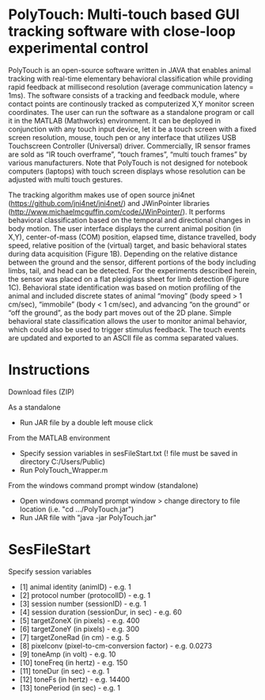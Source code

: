 # PolyTouch: Multi-touch based GUI tracking software with close-loop experimental control
PolyTouch is an open-source software written in JAVA that enables animal tracking with real-time elementary behavioral classification while providing rapid feedback at millisecond resolution (average communication latency = 1ms). The software consists of a tracking and feedback module, where contact points are continously tracked as computerized X,Y monitor screen coordinates. The user can run the software as a standalone program or call it in the MATLAB (Mathworks) environment. It can be deployed in conjunction with any touch input device, let it be a touch screen with a fixed screen resolution, mouse, touch pen or any interface that utilizes USB Touchscreen Controller (Universal) driver. Commercially, IR sensor frames are sold as “IR touch overframe”, “touch frames”, “multi touch frames” by various manufacturers. Note that PolyTouch is not designed for notebook computers (laptops) with touch screen displays whose resolution can be adjusted with multi touch gestures.

The tracking algorithm makes use of open source jni4net (https://github.com/jni4net/jni4net/) and JWinPointer libraries (http://www.michaelmcguffin.com/code/JWinPointer/). It performs behavioral classification based on the temporal and directional changes in body motion. The user interface displays the current animal position (in X,Y), center-of-mass (COM) position, elapsed time, distance travelled, body speed, relative position of the (virtual) target, and basic behavioral states during data acquisition (Figure 1B). Depending on the relative distance between the ground and the sensor, different portions of the body including limbs, tail, and head can be detected. For the experiments described herein, the sensor was placed on a flat plexiglass sheet for limb detection (Figure 1C).  Behavioral state identification was based on motion profiling of the animal and included discrete states of animal “moving” (body speed > 1 cm/sec), “immobile” (body < 1 cm/sec), and advancing “on the ground” or “off the ground”, as the body part moves out of the 2D plane. Simple behavioral state classification allows the user to monitor animal behavior, which could also be used to trigger stimulus feedback. The touch events are updated and exported to an ASCII file as comma separated values.

# Instructions
Download files (ZIP)

As a standalone
  - Run JAR file by a double left mouse click 

From the MATLAB environment
  - Specify session variables in sesFileStart.txt (! file must be saved in directory C:/Users/Public)
  - Run PolyTouch_Wrapper.m

From the windows command prompt window (standalone)
  - Open windows command prompt window > change directory to file location (i.e. "cd .../PolyTouch.jar")
  - Run JAR file with "java -jar PolyTouch.jar"

# SesFileStart
Specify session variables
- [1] animal identity (animID) - e.g. 1
- [2] protocol number (protocolID) - e.g. 1
- [3] session number (sessionID) - e.g. 1
- [4] session duration (sessionDur, in sec) - e.g. 60
- [5] targetZoneX (in pixels) - e.g. 400
- [6] targetZoneY (in pixels) - e.g. 300
- [7] targetZoneRad (in cm) - e.g. 5 
- [8] pixelconv (pixel-to-cm-conversion factor) - e.g. 0.0273
- [9] toneAmp (in volt) - e.g. 10 
- [10] toneFreq (in hertz) - e.g. 150
- [11] toneDur (in sec) - e.g. 1
- [12] toneFs (in hertz) - e.g. 14400
- [13] tonePeriod (in sec) - e.g. 1



